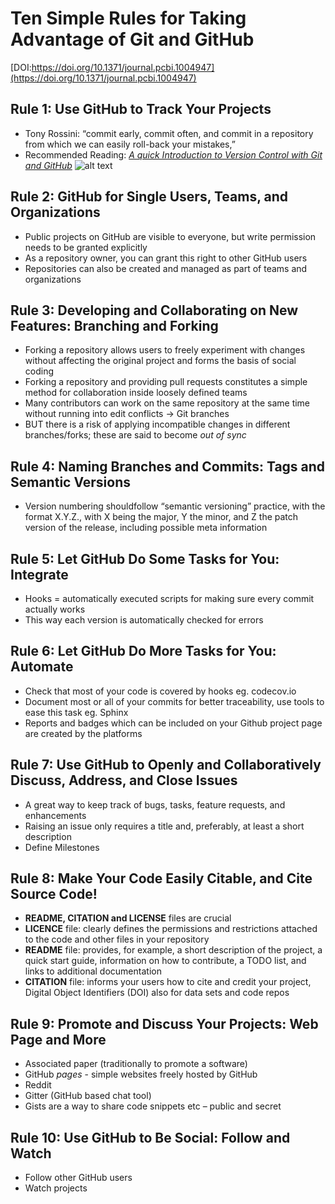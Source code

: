 # Ten Simple Rules for Taking Advantage of Git and GitHub

[DOI:https://doi.org/10.1371/journal.pcbi.1004947](https://doi.org/10.1371/journal.pcbi.1004947)

## **Rule 1:** Use GitHub to Track Your Projects
+ Tony Rossini: “commit early, commit often, and commit in a repository from which we can easily roll-back your mistakes,”
+ Recommended Reading: [*A quick Introduction to Version Control with Git and GitHub*]( https://doi.org/10.1371/journal.pcbi.1004668)
![alt text](https://doi.org/10.1371/journal.pcbi.1004947.g001)

## **Rule 2:** GitHub for Single Users, Teams, and Organizations
+ Public projects on GitHub are visible to everyone, but write permission needs to be granted explicitly
+ As a repository owner, you can grant this right to other GitHub users
+ Repositories can also be created and managed as part of teams and organizations

## **Rule 3:** Developing and Collaborating on New Features: Branching and Forking
+ Forking a repository allows users to freely experiment with changes without affecting the original project and forms the basis of social coding
+ Forking a repository and providing pull requests constitutes a simple method for collaboration inside loosely defined teams
+ Many contributors can work on the same repository at the same time without running into edit conflicts -> Git branches
+ BUT there is a risk of applying incompatible changes in different branches/forks; these are said to become *out of sync*

## **Rule 4:** Naming Branches and Commits: Tags and Semantic Versions
+ Version numbering shouldfollow “semantic versioning” practice, with the format X.Y.Z., with X being the major, Y the minor, and Z the patch version of the release, including possible meta information

## **Rule 5:** Let GitHub Do Some Tasks for You: Integrate
+ Hooks = automatically executed scripts for making sure every commit actually works
+ This way each version is automatically checked for errors

## **Rule 6:** Let GitHub Do More Tasks for You: Automate
+ Check that most of your code is covered by hooks eg. codecov.io
+ Document most or all of your commits for better traceability, use tools to ease this task eg. Sphinx
+ Reports and badges which can be included on your Github project page are created by the platforms 

## **Rule 7:** Use GitHub to Openly and Collaboratively Discuss, Address, and Close Issues
+ A great way to keep track of bugs, tasks, feature requests, and enhancements
+ Raising an issue only requires a title and, preferably, at least a short description
+ Define Milestones

## **Rule 8:** Make Your Code Easily Citable, and Cite Source Code!
+ **README, CITATION and LICENSE** files are crucial
+ **LICENCE** file: clearly defines the permissions and restrictions attached to the code and other files in your repository
+ **README** file: provides, for example, a short description of the project, a quick start guide, information on how to contribute, a TODO list, and links to additional documentation
+ **CITATION** file: informs your users how to cite and credit your project, Digital Object Identifiers (DOI) also for data sets and code repos

## **Rule 9:** Promote and Discuss Your Projects: Web Page and More
+ Associated paper (traditionally to promote a software)
+ GitHub *pages* - simple websites freely hosted by GitHub
+ Reddit
+ Gitter (GitHub based chat tool)
+ Gists are a way to share code snippets etc – public and secret


## **Rule 10:** Use GitHub to Be Social: Follow and Watch
+ Follow other GitHub users
+ Watch projects
